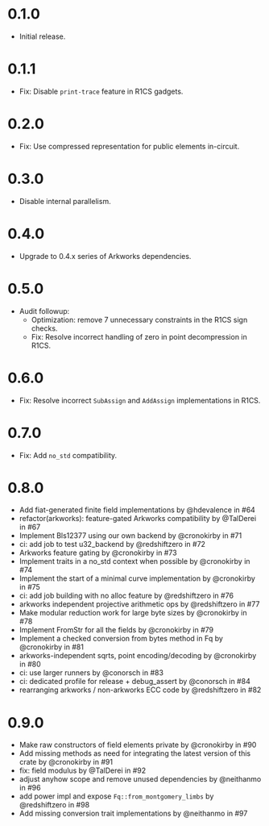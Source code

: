 # 0.1.0

* Initial release.

# 0.1.1

* Fix: Disable `print-trace` feature in R1CS gadgets.

# 0.2.0

* Fix: Use compressed representation for public elements in-circuit.

# 0.3.0

* Disable internal parallelism.

# 0.4.0

* Upgrade to 0.4.x series of Arkworks dependencies.

# 0.5.0

* Audit followup:
  * Optimization: remove 7 unnecessary constraints in the R1CS sign checks.
  * Fix: Resolve incorrect handling of zero in point decompression in R1CS.

# 0.6.0

* Fix: Resolve incorrect `SubAssign` and `AddAssign` implementations in R1CS.

# 0.7.0

* Fix: Add `no_std` compatibility.

# 0.8.0

* Add fiat-generated finite field implementations by @hdevalence in #64
* refactor(arkworks): feature-gated Arkworks compatibility by @TalDerei in #67
* Implement Bls12377 using our own backend by @cronokirby in #71
* ci: add job to test u32_backend by @redshiftzero in #72
* Arkworks feature gating by @cronokirby in #73
* Implement traits in a no_std context when possible by @cronokirby in #74
* Implement the start of a minimal curve implementation by @cronokirby in #75
* ci: add job building with no alloc feature by @redshiftzero in #76
* arkworks independent projective arithmetic ops by @redshiftzero in #77
* Make modular reduction work for large byte sizes by @cronokirby in #78
* Implement FromStr for all the fields by @cronokirby in #79
* Implement a checked conversion from bytes method in Fq by @cronokirby in #81
* arkworks-independent sqrts, point encoding/decoding by @cronokirby in #80
* ci: use larger runners by @conorsch in #83
* ci: dedicated profile for release + debug_assert by @conorsch in #84
* rearranging arkworks / non-arkworks ECC code by @redshiftzero in #82

# 0.9.0

* Make raw constructors of field elements private by @cronokirby in #90
* Add missing methods as need for integrating the latest version of this crate by @cronokirby in #91
* fix: field modulus by @TalDerei in #92
* adjust anyhow scope and remove unused dependencies by @neithanmo in #96
* add power impl and expose `Fq::from_montgomery_limbs` by @redshiftzero in #98
* Add missing conversion trait implementations by @neithanmo in #97

